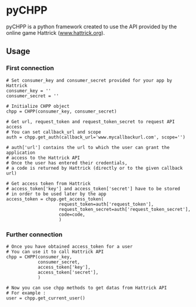 # pyCHPP
pyCHPP is a python framework created to use the API provided by the online game Hattrick (www.hattrick.org).

## Usage

### First connection
    # Set consumer_key and consumer_secret provided for your app by Hattrick
    consumer_key = ''
    consumer_secret = ''
    
    # Initialize CHPP object
    chpp = CHPP(consumer_key, consumer_secret)
    
    # Get url, request_token and request_token_secret to request API access
    # You can set callback_url and scope
    auth = chpp.get_auth(callback_url='www.mycallbackurl.com', scope='')
    
    # auth['url'] contains the url to which the user can grant the application
    # access to the Hattrick API
    # Once the user has entered their credentials,
    # a code is returned by Hattrick (directly or to the given callback url)
    
    # Get access token from Hattrick
    # access_token['key'] and access_token['secret'] have to be stored
    # in order to be used later by the app
    access_token = chpp.get_access_token(
                        request_token=auth['request_token'],
                        request_token_secret=auth['request_token_secret'],
                        code=code,
                        )

### Further connection
    # Once you have obtained access_token for a user
    # You can use it to call Hattrick API
    chpp = CHPP(consumer_key,
                consumer_secret,
                access_token['key'],
                access_token['secret'],
                )
    
    # Now you can use chpp methods to get datas from Hattrick API
    # For example :
    user = chpp.get_current_user()